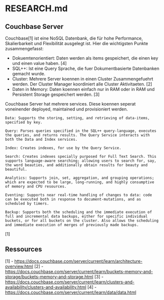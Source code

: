 # RESEARCH.md

## Couchbase Server

Couchbase[1] ist eine NoSQL Datenbank, die für hohe Performance, Skalierbarkeit und Flexibilität ausgelegt ist. Hier die wichtigsten Punkte zusammengefasst:

- Dokuemtenorientiert: Daten werden als items gespeichert, die einen key und einen value haben. [4]
- SQL++: Ist eine Query Sprache, die fuer Dokumentbasierte Datenbanken gemacht wurde.
- Cluster: Mehrere Server koennen in einen Cluster Zusammengefuehrt werden. Der Cluster Manager koordiniert alle Cluster Aktivitaeten. [2]
- Daten in Memory: Daten koennen einfach nur in RAM oder in RAM und Persistent Storage gespeichert werden. [3]

Couchbase Server hat mehrere services. Diese koennen seperat voneinender deployed, maintained und provisioniert werden.

```
Data: Supports the storing, setting, and retrieving of data-items, specified by key.

Query: Parses queries specified in the SQL++ query-language, executes the queries, and returns results. The Query Service interacts with both the Data and Index services.

Index: Creates indexes, for use by the Query Service.

Search: Creates indexes specially purposed for Full Text Search. This supports language-aware searching; allowing users to search for, say, the word beauties, and additionally obtain results for beauty and beautiful.

Analytics: Supports join, set, aggregation, and grouping operations; which are expected to be large, long-running, and highly consumptive of memory and CPU resources.

Eventing: Supports near real-time handling of changes to data: code can be executed both in response to document-mutations, and as scheduled by timers.

Backup: Supports both the scheduling and the immediate execution of full and incremental data backups, either for specific individual buckets, or for all buckets on the cluster. Also allows the scheduling and immediate execution of merges of previously made backups.

```
[1]


## Ressources

[1] - https://docs.couchbase.com/server/current/learn/architecture-overview.html
[2] - https://docs.couchbase.com/server/current/learn/buckets-memory-and-storage/buckets-memory-and-storage.html
[3] - https://docs.couchbase.com/server/current/learn/clusters-and-availability/clusters-and-availability.html
[4] - https://docs.couchbase.com/server/current/learn/data/data.html

